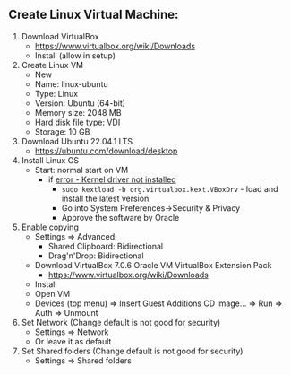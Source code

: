 ## Create Linux Virtual Machine:

1. Download VirtualBox
   * https://www.virtualbox.org/wiki/Downloads
   * Install (allow in setup)
2. Create Linux VM
   * New
   * Name: linux-ubuntu
   * Type: Linux
   * Version: Ubuntu (64-bit)
   * Memory size: 2048 MB
   * Hard disk file type: VDI
   * Storage: 10 GB
3. Download Ubuntu 22.04.1 LTS
   * https://ubuntu.com/download/desktop
4. Install Linux OS
   * Start: normal start on VM
     * if [error - Kernel driver not installed](https://stackoverflow.com/questions/65149373/kernel-driver-not-installed-rc-1908-getting-errors-in-macos-big-sur-11-0-1)
       * `sudo kextload -b org.virtualbox.kext.VBoxDrv` - load and install the latest version
       * Go into System Preferences->Security & Privacy
       * Approve the software by Oracle
5. Enable copying
   * Settings => Advanced:
     * Shared Clipboard: Bidirectional
     * Drag'n'Drop: Bidirectional
   * Download VirtualBox 7.0.6 Oracle VM VirtualBox Extension Pack
     * https://www.virtualbox.org/wiki/Downloads
   * Install
   * Open VM
   * Devices (top menu) => Insert Guest Additions CD image... => Run => Auth => Unmount
6. Set Network (Change default is not good for security)
   * Settings => Network
   * Or leave it as default
7. Set Shared folders (Change default is not good for security)
   * Settings => Shared folders